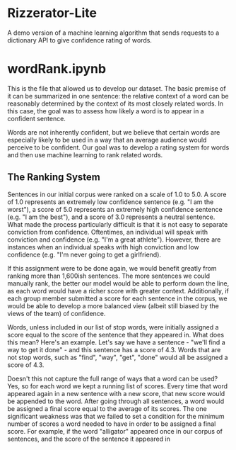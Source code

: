 # **Rizzerator-Lite**
A demo version of a machine learning algorithm that sends requests to a dictionary API to give confidence rating of words.


# **wordRank.ipynb**
This is the file that allowed us to develop our dataset. The basic premise of it can be summarized in one sentence: the relative context of a word can be reasonably determined by the context of its most closely related words. In this case, the goal was to assess how likely a word is to appear in a confident sentence. 

Words are not inherently confident, but we believe that certain words are especially likely to be used in a way that an average audience would perceive to be confident. Our goal was to develop a rating system for words and then use machine learning to rank related words.

## The Ranking System
Sentences in our initial corpus were ranked on a scale of 1.0 to 5.0. A score of 1.0 represents an extremely low confidence sentence (e.g. "I am the worst"), a score of 5.0 represents an extremely high confidence sentence (e.g. "I am the best"), and a score of 3.0 represents a neutral sentence. What made the process particularly difficult is that it is not easy to separate conviction from confidence. Oftentimes, an individual will speak with conviction and confidence (e.g. "I'm a great athlete"). However, there are instances when an individual speaks with high conviction and low confidence (e.g. "I'm never going to get a girlfriend).

If this assignment were to be done again, we would benefit greatly from ranking more than 1,600ish sentences. The more sentences we could manually rank, the better our model would be able to perform down the line, as each word would have a richer score with greater context. Additionally, if each group member submitted a score for each sentence in the corpus, we would be able to develop a more balanced view (albeit still biased by the views of the team) of confidence. 

Words, unless included in our list of stop words, were initially assigned a score equal to the score of the sentence that they appeared in. What does this mean? Here's an example. Let's say we have a sentence - "we'll find a way to get it done" - and this sentence has a score of 4.3. Words that are not stop words, such as "find", "way", "get", "done" would all be assigned a score of 4.3. 

Doesn't this not capture the full range of ways that a word can be used? Yes, so for each word we kept a running list of scores. Every time that word appeared again in a new sentence with a new score, that new score would be appended to the word. After going through all sentences, a word would be assigned a final score equal to the average of its scores. The one significant weakness was that we failed to set a condition for the minimum number of scores a word needed to have in order to be assigned a final score. For example, if the word "alligator" appeared once in our corpus of sentences, and the score of the sentence it appeared in
